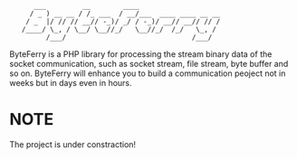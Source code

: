 ```
      ___         __        ____                    
     / _ ) __ __ / /_ ___  / __/___  ____ ____ __ __
    / _  |/ // // __// -_)/ _/ / -_)/ __// __// // /
   /____/ \_, / \__/ \__//_/   \__//_/  /_/   \_, / 
         /___/                               /___/   

```


ByteFerry is a PHP library for processing the stream binary data of the socket communication, such as socket stream, file stream, byte buffer and so on. ByteFerry will enhance you to build a communication peoject not in weeks but in days even in hours.

# NOTE

The project is under constraction!